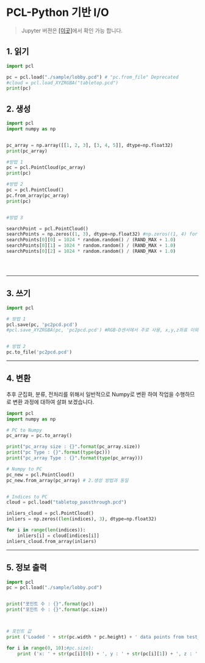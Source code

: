 # PCL-Python 기반 I/O

> Jupyter 버젼은 [[이곳]](https://github.com/adioshun/gitBook_Tutorial_PCL/blob/master/Beginner/Part01-Chapter01-PCL-Python.ipynb)에서 확인 가능 합니다. 

## 1. 읽기 

```python 
import pcl

pc = pcl.load("./sample/lobby.pcd") # "pc.from_file" Deprecated
#cloud = pcl.load_XYZRGBA("tabletop.pcd")
print(pc)
```

## 2. 생성 

```python 
import pcl
import numpy as np


pc_array = np.array([[1, 2, 3], [3, 4, 5]], dtype=np.float32)
print(pc_array)

#방법 1
pc = pcl.PointCloud(pc_array)
print(pc)

#방법 2
pc = pcl.PointCloud()
pc.from_array(pc_array)
print(pc)


#방법 3 

searchPoint = pcl.PointCloud()
searchPoints = np.zeros((1, 3), dtype=np.float32) #np.zeros((1, 4) for RGBD
searchPoints[0][0] = 1024 * random.random() / (RAND_MAX + 1.0)
searchPoints[0][1] = 1024 * random.random() / (RAND_MAX + 1.0)
searchPoints[0][2] = 1024 * random.random() / (RAND_MAX + 1.0)





```

---


## 3. 쓰기 

```python 
import pcl

# 방법 1
pcl.save(pc, 'pc2pcd.pcd') 
#pcl.save_XYZRGBA(pc, 'pc2pcd.pcd') #RGB-D센서에서 주로 사용, x,y,z좌표 이외 색상 정보 포함


# 방법 2
pc.to_file('pc2pcd.pcd')


```

---

## 4. 변환 

추후 군집화, 분류, 전처리를 위해서 일반적으로 Numpy로 변환 하여 작업을 수행하므로 변환 과정에 대하여 살펴 보겠습니다. 

```python 
import pcl
import numpy as np

# PC to Numpy
pc_array = pc.to_array()

print("pc_array size : {}".format(pc_array.size))
print("pc Type : {}".format(type(pc)))
print("pc_array Type : {}".format(type(pc_array)))

# Numpy to PC 
pc_new = pcl.PointCloud()
pc_new.from_array(pc_array) # 2.생성 방법과 동일 


# Indices to PC
cloud = pcl.load("tabletop_passthrough.pcd")

inliers_cloud = pcl.PointCloud()
inliers = np.zeros((len(indices), 3), dtype=np.float32)

for i in range(len(indices)):
    inliers[i] = cloud[indices[i]]
inliers_cloud.from_array(inliers)


```

---

## 5. 정보 출력 


```python 
import pcl
pc = pcl.load("./sample/lobby.pcd") 


print("포인트 수 : {}".format(pc)) 
print("포인트 수 : {}".format(pc.size)) 



# 포인트 값 
print ('Loaded ' + str(pc.width * pc.height) + ' data points from test_pcd.pcd with the following fields: ')

for i in range(0, 10):#pc.size):
    print ('x: ' + str(pc[i][0]) + ', y : ' + str(pc[i][1]) + ', z : ' + str(pc[i][2]))

```
